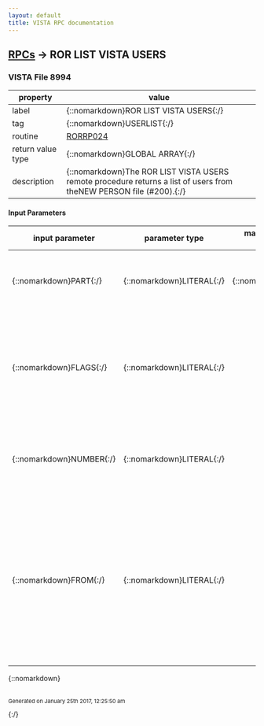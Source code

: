 ```yaml
---
layout: default
title: VISTA RPC documentation
---
```




## [RPCs](TableOfContent.md) &#8594; ROR LIST VISTA USERS 



### VISTA File 8994 


 property | value 
--- | --- 
 label | {::nomarkdown}ROR LIST VISTA USERS{:/}
 tag | {::nomarkdown}USERLIST{:/}
 routine | [RORRP024](http://code.osehra.org/dox/Routine_RORRP024_source.html)
 return value type | {::nomarkdown}GLOBAL ARRAY{:/}
 description | {::nomarkdown}The ROR LIST VISTA USERS remote procedure returns a list of users from theNEW PERSON file (#200).{:/}

#### Input Parameters

| input parameter | parameter type | maximum data length | required | description | 
| --- | --- | --- | --- | --- | 
| {::nomarkdown}PART{:/} | {::nomarkdown}LITERAL{:/} | {::nomarkdown}30{:/} | {::nomarkdown}true{:/} | {::nomarkdown}The PART parameter defines the search pattern. It should contain thebeginning of the user's name.{:/} | 
| {::nomarkdown}FLAGS{:/} | {::nomarkdown}LITERAL{:/} |  |  | {::nomarkdown}Flags that control the execution (can be combined):   B  Backwards. Traverses the index in the opposite     direction of normal traversal.   D  Get default division for each user   P  Select providers only (check for the PROVIDER     security key).{:/} | 
| {::nomarkdown}NUMBER{:/} | {::nomarkdown}LITERAL{:/} |  |  | {::nomarkdown}Maximum number of entries to return. A value of \*\ or no value in this parameter designates all entries that conform the criteria.{:/} | 
| {::nomarkdown}FROM{:/} | {::nomarkdown}LITERAL{:/} |  |  | {::nomarkdown}The index entry(s) from which to begin the list. Use the pieces of theResults[0] (starting from the second one) to continue the listing in thesubsequent procedure calls. NOTE: The FROM value itself is not included in the      resulting list. See description of the LIST^DIC for more details about the PART, NUMBERand FROM parameters.{:/} | 

{::nomarkdown} <br/><br/><p style="font-size: 11px">Generated on January 25th 2017, 12:25:50 am</p>{:/}